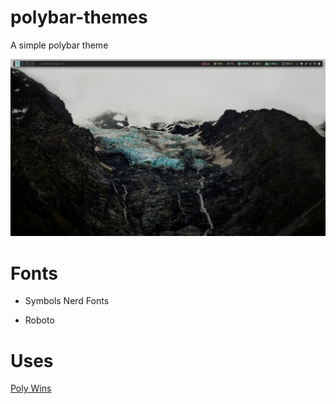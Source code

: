 # polybar-themes
A simple polybar theme


 ![Alt text](/screenshots/polybarconf.png?raw=true "Polybar")
 
 # Fonts
 
 - Symbols Nerd Fonts
 
 - Roboto
 
 
 
 # Uses
 
 [Poly Wins](https://github.com/alnj/polywins)
 

